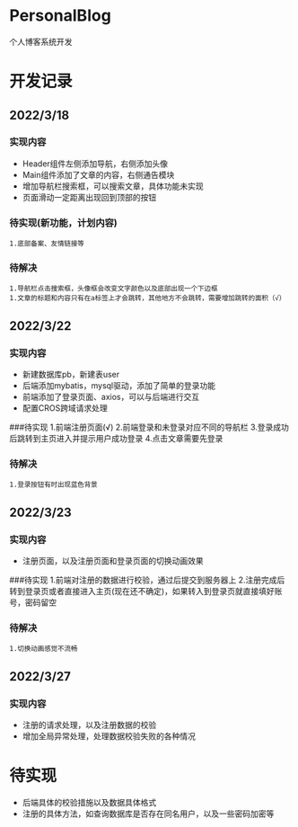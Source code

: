 # PersonalBlog
个人博客系统开发

# 开发记录
## 2022/3/18
### 实现内容
* Header组件左侧添加导航，右侧添加头像
* Main组件添加了文章的内容，右侧通告模块
* 增加导航栏搜索框，可以搜索文章，具体功能未实现
* 页面滑动一定距离出现回到顶部的按钮
### 待实现(新功能，计划内容)
    1.底部备案、友情链接等
### 待解决
    1.导航栏点击搜索框，头像框会改变文字颜色以及底部出现一个下边框
    1.文章的标题和内容只有在a标签上才会跳转，其他地方不会跳转，需要增加跳转的面积（√）

## 2022/3/22
### 实现内容
* 新建数据库pb，新建表user
* 后端添加mybatis，mysql驱动，添加了简单的登录功能
* 前端添加了登录页面、axios，可以与后端进行交互
* 配置CROS跨域请求处理

###待实现
    1.前端注册页面(√)
    2.前端登录和未登录对应不同的导航栏
    3.登录成功后跳转到主页进入并提示用户成功登录
    4.点击文章需要先登录

### 待解决
    1.登录按钮有时出现蓝色背景


## 2022/3/23
### 实现内容
* 注册页面，以及注册页面和登录页面的切换动画效果

###待实现
    1.前端对注册的数据进行校验，通过后提交到服务器上
    2.注册完成后转到登录页或者直接进入主页(现在还不确定)，如果转入到登录页就直接填好账号，密码留空

### 待解决
    1.切换动画感觉不流畅

## 2022/3/27
### 实现内容
* 注册的请求处理，以及注册数据的校验
* 增加全局异常处理，处理数据校验失败的各种情况
# 待实现
* 后端具体的校验措施以及数据具体格式
* 注册的具体方法，如查询数据库是否存在同名用户，以及一些密码加密等

